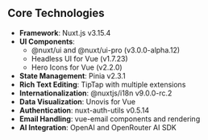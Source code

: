## Core Technologies

- **Framework**: Nuxt.js v3.15.4
- **UI Components**:
  - @nuxt/ui and @nuxt/ui-pro (v3.0.0-alpha.12)
  - Headless UI for Vue (v1.7.23)
  - Hero Icons for Vue (v2.2.0)
- **State Management**: Pinia v2.3.1
- **Rich Text Editing**: TipTap with multiple extensions
- **Internationalization**: @nuxtjs/i18n v9.0.0-rc.2
- **Data Visualization**: Unovis for Vue
- **Authentication**: nuxt-auth-utils v0.5.14
- **Email Handling**: vue-email components and rendering
- **AI Integration**: OpenAI and OpenRouter AI SDK
